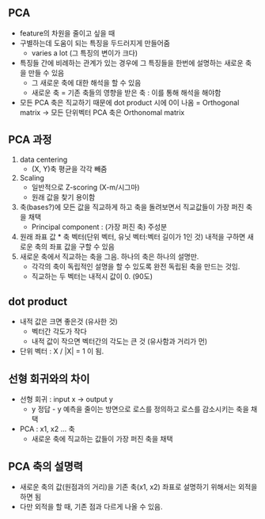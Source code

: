## PCA 
- feature의 차원을 줄이고 싶을 때
- 구별하는데 도움이 되는 특징을 두드러지게 만들어줌
    - varies a lot (그 특징의 변이가 크다)
- 특징들 간에 비례하는 관계가 있는 경우에 그 특징들을 한번에 설명하는 새로운 축을 만들 수 있음
    - 그 새로운 축에 대한 해석을 할 수 있음
    - 새로운 축 = 기존 축들의 영향을 받은 축 : 이를 통해 해석을 해야함
- 모든 PCA 축은 직교하기 때문에 dot product 시에 0이 나옴 = Orthogonal matrix -> 모든 단위벡터 PCA 축은 Orthonomal matrix


## PCA 과정 
1. data centering
    - (X, Y)축 평균을 각각 빼줌
2. Scaling
    - 일반적으로 Z-scoring (X-m/시그마)
    - 원래 값을 찾기 용이함
3. 축(bases?)에 모든 값을 직교하게 하고 축을 돌려보면서 직교값들이 가장 퍼진 축을 채택
    - Principal component : (가장 퍼진 축) 주성분
4. 원래 좌표 값 * 축 벡터(단위 벡터, 유닛 벡터:벡터 길이가 1인 것) 내적을 구하면 새로운 축의 좌표 값을 구할 수 있음
5. 새로운 축에서 직교하는 축을 그음. 하나의 축은 하나의 설명만.
    - 각각의 축이 독립적인 설명을 할 수 있도록 완전 독립된 축을 만드는 것임.
    - 직교하는 두 벡터는 내적시 값이 0. (90도)


## dot product
- 내적 값은 크면 좋은것 (유사한 것)
    - 벡터간 각도가 작다
    - 내적 값이 작으면 벡터간의 각도는 큰 것 (유사함과 거리가 먼)
- 단위 벡터 : X / |X| = 1 이 됨.


## 선형 회귀와의 차이
- 선형 회귀 : input x -> output y
    - y 정답 - y 예측을 줄이는 방면으로 로스를 정의하고 로스를 감소시키는 축을 채택
- PCA : x1, x2 ... 축
    - 새로운 축에 직교하는 값들이 가장 퍼진 축을 채택


## PCA 축의 설명력
- 새로운 축의 값(원점과의 거리)을 기존 축(x1, x2) 좌표로 설명하기 위해서는 외적을 하면 됨
- 다만 외적을 할 때, 기존 점과 다르게 나올 수 있음.